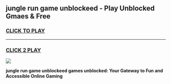 
## jungle run game unblockeed - Play Unblocked Gmaes & Free
<h3>
<a href="https://premium.freeplayer.one?title=jungle_run_game_unblockeed&ref=20F">CLICK TO PLAY</a></h3>
<hr>

<h3>
<a href="https://premium.freeplayer.one?title=jungle_run_game_unblockeed&ref=20F">CLICK 2 PLAY</a>
  
</h3>

<a href="https://premium.freeplayer.one?title=jungle_run_game_unblockeed&ref=20F/"><img src="https://clearcache.store/games.png"></a>


**jungle run game unblockeed games unblocked: Your Gateway to Fun and Accessible Online Gaming**
